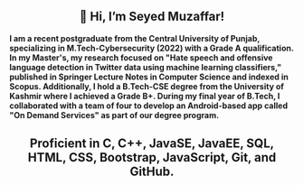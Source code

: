 <h2 align="center">👋 Hi, I’m Seyed Muzaffar! </h2>
<strong> I am a recent postgraduate from the Central University of Punjab, specializing in M.Tech-Cybersecurity (2022) with a Grade A qualification. In my Master's, my research focused on "Hate speech and offensive language detection in Twitter data using machine learning classifiers," published in Springer Lecture Notes in Computer Science and indexed in Scopus. Additionally, I hold a B.Tech-CSE degree from the University of Kashmir where I achieved a Grade B+. During my final year of B.Tech, I collaborated with a team of four to develop an Android-based app called "On Demand Services" as part of our degree program.
<strong>
 <h2 align="center"> Proficient in C, C++, JavaSE, JavaEE, SQL, HTML, CSS, Bootstrap, JavaScript, Git, and GitHub.</h2>
 
